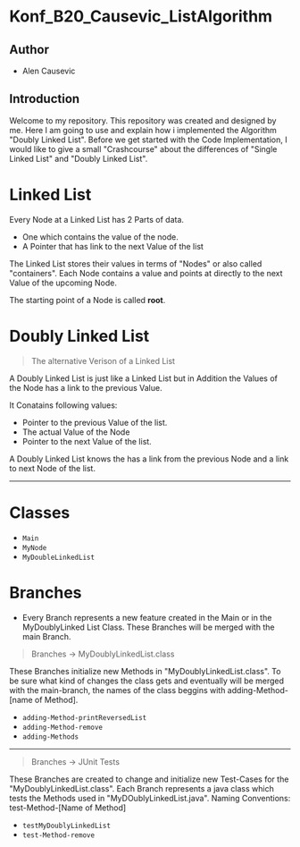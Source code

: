 # Konf_B20_Causevic_ListAlgorithm

## Author
- Alen Causevic

## Introduction 
 Welcome to my repository. This repository was created and designed by me. Here I am going to use and explain how i implemented the Algorithm "Doubly Linked List". Before we get  started with the Code Implementation, I would like to give a small "Crashcourse"  about the differences of "Single Linked List" and "Doubly Linked List".
 
# Linked List 

Every Node at a Linked List has 2 Parts of data. 
- One which contains the value of the node.
- A Pointer that has link to the next Value of the list

The Linked List stores their values in terms of "Nodes" or also called "containers". 
Each Node contains a value and points at directly to the next Value of the upcoming Node. 

The starting point of a Node is called **root**.



# Doubly Linked List
> The alternative Verison of a Linked List 

A Doubly Linked List is just like a Linked List but in Addition the Values of the Node has a link to the previous Value.

It Conatains following values: 
- Pointer to the previous Value of the list.
- The actual Value of the Node 
- Pointer to the next Value of the list.

A Doubly Linked List knows the has a link from the previous Node and a link to next Node of the list. 

___
# Classes
- `Main`
- `MyNode`
- `MyDoubleLinkedList`

# Branches
 -  Every Branch represents a new feature created in the Main or in the MyDoublyLinked List Class. These Branches will be merged with the main Branch.

> Branches -> MyDoublyLinkedList.class

These Branches initialize new Methods in "MyDoublyLinkedList.class". To be sure what kind of changes the class gets and eventually will be merged with the main-branch, the names of the class beggins with adding-Method-[name of Method]. 

- `adding-Method-printReversedList`
- `adding-Method-remove`
- `adding-Methods`

---

> Branches -> JUnit Tests

These Branches are created to change and initialize new Test-Cases for the "MyDoublyLinkedList.class". Each Branch represents a java class which tests the Methods used in "MyDOublyLinkedList.java".
Naming Conventions: test-Method-[Name of Method]
- `testMyDoublyLinkedList`
- `test-Method-remove`